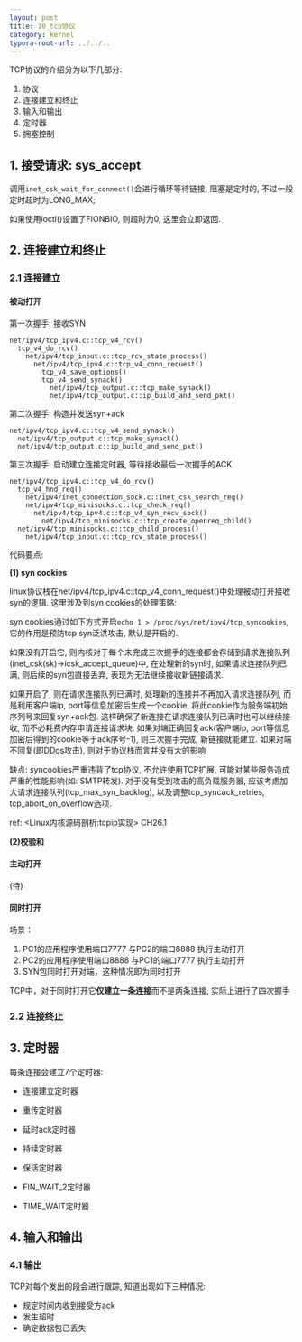 ```yaml
---
layout: post
title: 10_tcp协议
category: kernel
typora-root-url: ../../..
---
```


TCP协议的介绍分为以下几部分:

1. 协议
2. 连接建立和终止
3. 输入和输出
4. 定时器
5. 拥塞控制

## 1. 接受请求: sys_accept

调用`inet_csk_wait_for_connect()`会进行循环等待链接, 阻塞是定时的, 不过一般定时超时为LONG_MAX;

如果使用ioctl()设置了FIONBIO, 则超时为0, 这里会立即返回. 



## 2. 连接建立和终止

### 2.1 连接建立

#### 被动打开

第一次握手: 接收SYN

```
net/ipv4/tcp_ipv4.c::tcp_v4_rcv()
  tcp_v4_do_rcv()
    net/ipv4/tcp_input.c::tcp_rcv_state_process()
      net/ipv4/tcp_ipv4.c::tcp_v4_conn_request()
        tcp_v4_save_options()
        tcp_v4_send_synack()
          net/ipv4/tcp_output.c::tcp_make_synack()
          net/ipv4/tcp_output.c::ip_build_and_send_pkt()
```

第二次握手: 构造并发送syn+ack

```
net/ipv4/tcp_ipv4.c::tcp_v4_send_synack()
  net/ipv4/tcp_output.c::tcp_make_synack()
  net/ipv4/tcp_output.c::ip_build_and_send_pkt()
```

第三次握手: 启动建立连接定时器, 等待接收最后一次握手的ACK

```
net/ipv4/tcp_ipv4.c::tcp_v4_do_rcv()
  tcp_v4_hnd_req()
    net/ipv4/inet_connection_sock.c::inet_csk_search_req()
    net/ipv4/tcp_minisocks.c::tcp_check_req()
      net/ipv4/tcp_ipv4.c::tcp_v4_syn_recv_sock()
        net/ipv4/tcp_minisocks.c::tcp_create_openreq_child()
  net/ipv4/tcp_minisocks.c::tcp_child_process()
    net/ipv4/tcp_input.c::tcp_rcv_state_process()
```



代码要点:

**(1) syn cookies**

linux协议栈在net/ipv4/tcp_ipv4.c::tcp_v4_conn_request()中处理被动打开接收syn的逻辑. 这里涉及到syn cookies的处理策略: 

syn cookies通过如下方式开启`echo 1 > /proc/sys/net/ipv4/tcp_syncookies`, 它的作用是预防tcp syn泛洪攻击, 默认是开启的.

如果没有开启它, 则内核对于每个未完成三次握手的连接都会存储到请求连接队列(inet_csk(sk)->icsk_accept_queue)中, 在处理新的syn时, 如果请求连接队列已满, 则后续的syn包直接丢弃, 表现为无法继续接收新链接请求.

如果开启了, 则在请求连接队列已满时, 处理新的连接并不再加入请求连接队列, 而是利用客户端ip, port等信息加密后生成一个cookie, 将此cookie作为服务端初始序列号来回复syn+ack包. 这样确保了新连接在请求连接队列已满时也可以继续接收, 而不必耗费内存申请连接请求块. 如果对端正确回复ack(客户端ip, port等信息加密后得到的cookie等于ack序号-1), 则三次握手完成, 新链接就能建立. 如果对端不回复(即DDos攻击), 则对于协议栈而言并没有大的影响

缺点: syncookies严重违背了tcp协议, 不允许使用TCP扩展, 可能对某些服务造成严重的性能影响(如: SMTP转发). 对于没有受到攻击的高负载服务器, 应该考虑加大请求连接队列(tcp_max_syn_backlog), 以及调整tcp_syncack_retries, tcp_abort_on_overflow选项.

ref: \<Linux内核源码剖析:tcpip实现\> CH26.1

**(2)校验和**



#### 主动打开

(待)

#### 同时打开

场景：
1. PC1的应用程序使用端口7777 与PC2的端口8888  执行主动打开
2. PC2的应用程序使用端口8888 与PC1的端口7777 执行主动打开
3. SYN包同时打开对端，这种情况即为同时打开

TCP中，对于同时打开它**仅建立一条连接**而不是两条连接, 实际上进行了四次握手



### 2.2 连接终止



## 3. 定时器

每条连接会建立7个定时器: 

* 连接建立定时器

* 重传定时器

* 延时ack定时器

* 持续定时器

* 保活定时器

* FIN_WAIT_2定时器

* TIME_WAIT定时器



## 4. 输入和输出

### 4.1 输出

TCP对每个发出的段会进行跟踪, 知道出现如下三种情况:

* 规定时间内收到接受方ack
* 发生超时
* 确定数据包已丢失